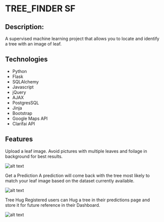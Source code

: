 # TREE_FINDER SF

## Description:

A supervised machine learning project that allows you to locate and identify a tree with an image of leaf.

## Technologies
- Python 
- Flask
- SQLAlchemy
- Javascript 
- jQuery 
- AJAX 
- PostgresSQL 
- Jinja 
- Bootstrap
- Google Maps API
- Clarifai API

## Features

Upload a leaf image. Avoid pictures with multiple leaves and foilage in background for best results. 


![alt text](https://github.com/jessicagamio/TREE_FINDER/static/img/frontPage_png.png "Front Page")


Get a Prediction
A prediction will come back with the tree most likely to match your leaf image based on the dataset currently available.


![alt text](https://github.com/jessicagamio/TREE_FINDER/static/img/dashboard_png.png "Prediction")


Tree Hug
Registered users can Hug a tree in their predictions page and store it for future reference in their Dashboard.

 
![alt text](https://github.com/jessicagamio/TREE_FINDER/static/img/dashboard_png.png "Dashboard")


